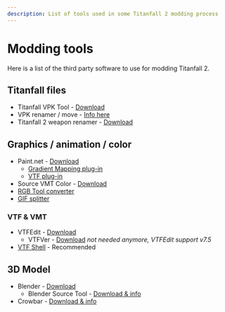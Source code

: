 ```yaml
---
description: List of tools used in some Titanfall 2 modding process
---
```


# Modding tools

Here is a list of the third party software to use for modding Titanfall 2.

## Titanfall files

* Titanfall VPK Tool - [Download](https://dev.cra0kalo.com/?p=137)
* VPK renamer / move - [Info here](https://github.com/Wanty5883/Titanfall2/wiki/General-Info#vpk-renamer--move)
* Titanfall 2 weapon renamer - [Download](https://bitbucket.org/lunderdeamon/tf2renamer)

## Graphics / animation / color

* Paint.net - [Download](https://www.getpaint.net/)
  * [Gradient Mapping plug-in](https://forums.getpaint.net/topic/6265-gradient-mapping/)
  * [VTF plug-in](http://nemesis.thewavelength.net/index.php?p=50)
* Source VMT Color - [Download](https://dev.cra0kalo.com/?p=155)
* [RGB Tool converter](http://hewmc.blogspot.fr/2012/12/rgb-to-percentage-converter.html)
* [GIF splitter](https://ezgif.com/split)

### VTF & VMT

* VTFEdit - [Download](http://nemesis.thewavelength.net/index.php?p=41)
  * VTFVer - [Download](http://cra0kalo.com/public/VTFVer.zip) _not needed anymore, VTFEdit support v7.5_
* [VTF Shell](https://www.wunderboy.org/valve-hl2source-sdk-tools/#vtf_shell) - Recommended

## 3D Model

* Blender - [Download](https://www.blender.org/)
  * Blender Source Tool - [Download & info](https://developer.valvesoftware.com/wiki/Blender_Source_Tools)
* Crowbar - [Download & info](http://steamcommunity.com/groups/CrowbarTool)

